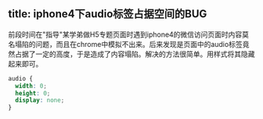 title: iphone4下audio标签占据空间的BUG
---

前段时间在"指导"某学弟做H5专题页面时遇到iphone4的微信访问页面时内容莫名塌陷的问题，而且在chrome中模拟不出来。后来发现是页面中的audio标签竟然占据了一定的高度，于是造成了内容塌陷。解决的方法很简单。用样式将其隐藏起来即可。
```css
audio {
  width: 0;
  height: 0;
  display: none;
}
```